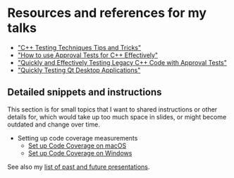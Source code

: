<a id="top"></a>

# Resources and references for my talks

* ["C++ Testing Techniques Tips and Tricks"](Cpp_Testing_Techniques_Tips_and_Tricks.md#top)
* ["How to use Approval Tests for C++ Effectively"](How_to_use_Approval_Tests_for_C++_Effectively.md#top)
* ["Quickly and Effectively Testing Legacy C++ Code with Approval Tests"](Quickly_and_Effectively_Testing_Legacy_C++_Code_with_Approval_Tests.md#top)
* ["Quickly Testing Qt Desktop Applications"](Quickly_Testing_Qt_Desktop_Applications.md#top)

## Detailed snippets and instructions

This section is for small topics that I want to shared instructions or other details for, which would take up too much space in slides, or might become outdated and change over time.

* Setting up code coverage measurements
    * [Set up Code Coverage on macOS](HowTos/Set_up_Code_Coverage_on_macOS.md)
    * [Set up Code Coverage on Windows](HowTos/Set_up_Code_Coverage_on_Windows.md)

See also my [list of past and future presentations](https://claremacrae.co.uk/conferences/presentations.html).
